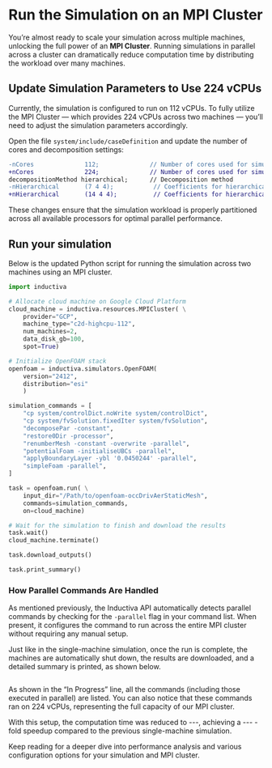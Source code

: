 # Run the Simulation on an MPI Cluster
You’re almost ready to scale your simulation across multiple machines, unlocking the full power of an **MPI Cluster**. 
Running simulations in parallel across a cluster can dramatically reduce computation time by distributing the workload over 
many machines.

## Update Simulation Parameters to Use 224 vCPUs
Currently, the simulation is configured to run on 112 vCPUs. To fully utilize the MPI Cluster — which provides 224 vCPUs across two machines — you’ll need to adjust the simulation parameters accordingly.

Open the file `system/include/caseDefinition` and update the number of cores and decomposition settings:

```diff
-nCores              112;              // Number of cores used for simulation
+nCores              224;              // Number of cores used for simulation
decompositionMethod hierarchical;      // Decomposition method
-nHierarchical       (7 4 4);           // Coefficients for hierarchical decomposition
+nHierarchical       (14 4 4);          // Coefficients for hierarchical decomposition
```

These changes ensure that the simulation workload is properly partitioned across all available processors for optimal parallel performance.

## Run your simulation
Below is the updated Python script for running the simulation across two machines using an MPI cluster.

```python
import inductiva

# Allocate cloud machine on Google Cloud Platform
cloud_machine = inductiva.resources.MPICluster( \
    provider="GCP",
    machine_type="c2d-highcpu-112",
    num_machines=2,
    data_disk_gb=100,
    spot=True)

# Initialize OpenFOAM stack
openfoam = inductiva.simulators.OpenFOAM(
    version="2412",
    distribution="esi"
    )

simulation_commands = [
    "cp system/controlDict.noWrite system/controlDict",
    "cp system/fvSolution.fixedIter system/fvSolution",
    "decomposePar -constant",
    "restore0Dir -processor",
    "renumberMesh -constant -overwrite -parallel",
    "potentialFoam -initialiseUBCs -parallel",
    "applyBoundaryLayer -ybl '0.0450244' -parallel",
    "simpleFoam -parallel",
]

task = openfoam.run( \
    input_dir="/Path/to/openfoam-occDrivAerStaticMesh",
    commands=simulation_commands,
    on=cloud_machine)

# Wait for the simulation to finish and download the results
task.wait()
cloud_machine.terminate()

task.download_outputs()

task.print_summary()
```

### How Parallel Commands Are Handled
As mentioned previously, the Inductiva API automatically detects parallel commands by checking for the `-parallel` flag in your command list. When present, it configures the command to run across the entire MPI cluster without requiring any manual setup.

Just like in the single-machine simulation, once the run is complete, the machines are automatically shut down, the results are downloaded, and a detailed summary is printed, as shown below.

```
```

As shown in the “In Progress” line, all the commands (including those executed in parallel) are listed. You can also notice 
that these commands ran on 224 vCPUs, representing the full capacity of our MPI cluster.

With this setup, the computation time was reduced to ---, achieving a --- -fold speedup compared to the previous single-machine simulation.

Keep reading for a deeper dive into performance analysis and various configuration options for your simulation and MPI cluster.




